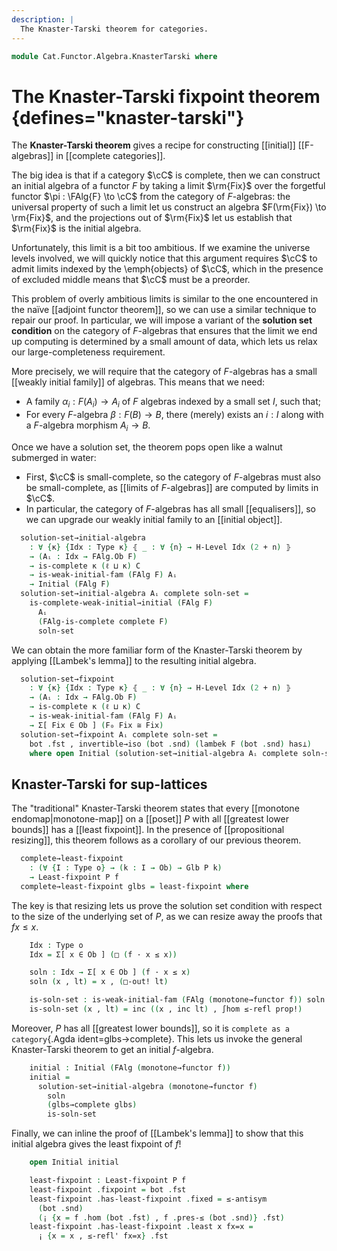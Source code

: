 ```yaml
---
description: |
  The Knaster-Tarski theorem for categories.
---
```

<!--
```agda
open import Cat.Functor.Algebra.Limits
open import Cat.Diagram.Initial.Weak
open import Cat.Diagram.Limit.Base
open import Cat.Diagram.Initial
open import Cat.Displayed.Total
open import Cat.Functor.Algebra
open import Cat.Prelude

open import Order.Diagram.Fixpoint
open import Order.Diagram.Glb
open import Order.Base
open import Order.Cat

import Cat.Reasoning
```
-->
```agda
module Cat.Functor.Algebra.KnasterTarski where
```

# The Knaster-Tarski fixpoint theorem {defines="knaster-tarski"}

The **Knaster-Tarski theorem** gives a recipe for constructing [[initial]]
[[F-algebras]] in [[complete categories]].

The big idea is that if a category $\cC$ is complete, then we can construct
an initial algebra of a functor $F$ by taking a limit $\rm{Fix}$ over the forgetful
functor $\pi : \FAlg{F} \to \cC$ from the category of $F$-algebras:
the universal property of such a limit let us construct an algebra
$F(\rm{Fix}) \to \rm{Fix}$, and the projections out of $\rm{Fix}$ let
us establish that $\rm{Fix}$ is the initial algebra.

Unfortunately, this limit is a bit too ambitious. If we examine the universe
levels involved, we will quickly notice that this argument requires $\cC$
to admit limits indexed by the \emph{objects} of $\cC$, which in the presence
of excluded middle means that $\cC$ must be a preorder.

This problem of overly ambitious limits is similar to the one encountered
in the naïve [[adjoint functor theorem]], so we can use a similar technique
to repair our proof. In particular, we will impose a variant of the
**solution set condition** on the category of $F$-algebras that ensures
that the limit we end up computing is determined by a small amount of data,
which lets us relax our large-completeness requirement.

More precisely, we will require that the category of $F$-algebras has a
small [[weakly initial family]] of algebras. This means that we need:

- A family $\alpha_i : F(A_i) \to A_i$ of $F$ algebras indexed by a
  small set $I$, such that;
- For every $F$-algebra $\beta : F(B) \to B$, there (merely) exists an $i : I$
  along with a $F$-algebra morphism $A_i \to B$.

<!--
```agda
module _
  {o ℓ} {C : Precategory o ℓ}
  (F : Functor C C)
  where
  open Cat.Reasoning C
  open Functor F
  open ∫Hom
```
-->

Once we have a solution set, the theorem pops open like a walnut submerged
in water:

* First, $\cC$ is small-complete, so the category of $F$-algebras must also
  be small-complete, as [[limits of $F$-algebras]] are computed by limits
  in $\cC$.
* In particular, the category of $F$-algebras has all small [[equalisers]],
  so we can upgrade our weakly initial family to an [[initial object]].

```agda
  solution-set→initial-algebra
    : ∀ {κ} {Idx : Type κ} ⦃ _ : ∀ {n} → H-Level Idx (2 + n) ⦄
    → (Aᵢ : Idx → FAlg.Ob F)
    → is-complete κ (ℓ ⊔ κ) C
    → is-weak-initial-fam (FAlg F) Aᵢ
    → Initial (FAlg F)
  solution-set→initial-algebra Aᵢ complete soln-set =
    is-complete-weak-initial→initial (FAlg F)
      Aᵢ
      (FAlg-is-complete complete F)
      soln-set
```

We can obtain the more familiar form of the Knaster-Tarski theorem by
applying [[Lambek's lemma]] to the resulting initial algebra.

```agda
  solution-set→fixpoint
    : ∀ {κ} {Idx : Type κ} ⦃ _ : ∀ {n} → H-Level Idx (2 + n) ⦄
    → (Aᵢ : Idx → FAlg.Ob F)
    → is-complete κ (ℓ ⊔ κ) C
    → is-weak-initial-fam (FAlg F) Aᵢ
    → Σ[ Fix ∈ Ob ] (F₀ Fix ≅ Fix)
  solution-set→fixpoint Aᵢ complete soln-set =
    bot .fst , invertible→iso (bot .snd) (lambek F (bot .snd) has⊥)
    where open Initial (solution-set→initial-algebra Aᵢ complete soln-set)
```

## Knaster-Tarski for sup-lattices

<!--
```agda
module _
  {o ℓ} (P : Poset o ℓ)
  (f : Monotone P P)
  where
  open Poset P
  open ∫Hom
```
-->

The "traditional" Knaster-Tarski theorem states that every [[monotone endomap|monotone-map]]
on a [[poset]] $P$ with all [[greatest lower bounds]] has a [[least fixpoint]].
In the presence of [[propositional resizing]], this theorem follows as a corollary of
our previous theorem.

```agda
  complete→least-fixpoint
    : (∀ {I : Type o} → (k : I → Ob) → Glb P k)
    → Least-fixpoint P f
  complete→least-fixpoint glbs = least-fixpoint where
```

<!--
```agda
    open Cat.Reasoning (poset→category P) using (_≅_; to; from)
    open is-least-fixpoint
    open Least-fixpoint
```
-->

The key is that resizing lets us prove the solution set condition with
respect to the size of the underlying set of $P$, as we can resize away
the proofs that $f x \leq x$.

```agda
    Idx : Type o
    Idx = Σ[ x ∈ Ob ] (□ (f · x ≤ x))

    soln : Idx → Σ[ x ∈ Ob ] (f · x ≤ x)
    soln (x , lt) = x , (□-out! lt)

    is-soln-set : is-weak-initial-fam (FAlg (monotone→functor f)) soln
    is-soln-set (x , lt) = inc ((x , inc lt) , ∫hom ≤-refl prop!)
```

Moreover, $P$ has all [[greatest lower bounds]], so it is `complete as a
category`{.Agda ident=glbs→complete}. This lets us invoke the general
Knaster-Tarski theorem to get an initial $f$-algebra.

```agda
    initial : Initial (FAlg (monotone→functor f))
    initial =
      solution-set→initial-algebra (monotone→functor f)
        soln
        (glbs→complete glbs)
        is-soln-set
```

Finally, we can inline the proof of [[Lambek's lemma]] to show that this
initial algebra gives the least fixpoint of $f$!

```agda
    open Initial initial

    least-fixpoint : Least-fixpoint P f
    least-fixpoint .fixpoint = bot .fst
    least-fixpoint .has-least-fixpoint .fixed = ≤-antisym
      (bot .snd)
      (¡ {x = f .hom (bot .fst) , f .pres-≤ (bot .snd)} .fst)
    least-fixpoint .has-least-fixpoint .least x fx=x =
      ¡ {x = x , ≤-refl' fx=x} .fst
```
